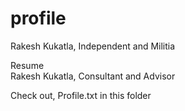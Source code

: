 # profile
Rakesh Kukatla, Independent and Militia

Resume    
Rakesh Kukatla, Consultant and Advisor

Check out, Profile.txt in this folder
